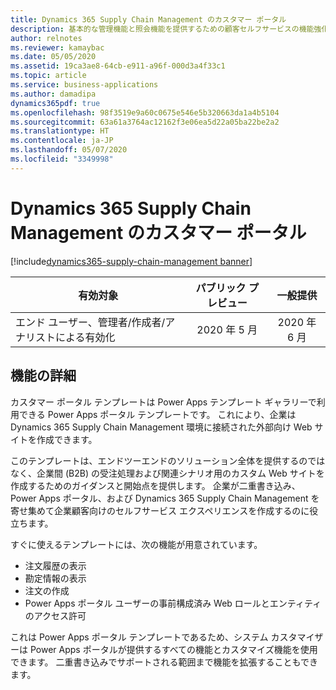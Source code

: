 ```yaml
---
title: Dynamics 365 Supply Chain Management のカスタマー ポータル
description: 基本的な管理機能と照会機能を提供するための顧客セルフサービスの機能強化。
author: relnotes
ms.reviewer: kamaybac
ms.date: 05/05/2020
ms.assetid: 19ca3ae8-64cb-e911-a96f-000d3a4f33c1
ms.topic: article
ms.service: business-applications
ms.author: damadipa
dynamics365pdf: true
ms.openlocfilehash: 98f3519e9a60c0675e546e5b320663da1a4b5104
ms.sourcegitcommit: 63a61a3764ac12162f3e06ea5d22a05ba22be2a2
ms.translationtype: HT
ms.contentlocale: ja-JP
ms.lasthandoff: 05/07/2020
ms.locfileid: "3349998"
---
```

# <a name="customer-portal-for-dynamics-365-supply-chain-management"></a>Dynamics 365 Supply Chain Management のカスタマー ポータル
[!include[dynamics365-supply-chain-management banner](../includes/dynamics365-supply-chain-management.md)]

| 有効対象    |  パブリック プレビュー | 一般提供 | 
| ---------- | :----------: |:----------: |
|エンド ユーザー、管理者/作成者/アナリストによる有効化|2020 年 5 月| 2020 年 6 月|






## <a name="feature-details"></a>機能の詳細
<!--feature detail start -->
カスタマー ポータル テンプレートは Power Apps テンプレート ギャラリーで利用できる Power Apps ポータル テンプレートです。 これにより、企業は Dynamics 365 Supply Chain Management 環境に接続された外部向け Web サイトを作成できます。

このテンプレートは、エンドツーエンドのソリューション全体を提供するのではなく、企業間 (B2B) の受注処理および関連シナリオ用のカスタム Web サイトを作成するためのガイダンスと開始点を提供します。 企業が二重書き込み、Power Apps ポータル、および Dynamics 365 Supply Chain Management を寄せ集めて企業顧客向けのセルフサービス エクスペリエンスを作成するのに役立ちます。

すぐに使えるテンプレートには、次の機能が用意されています。

- 注文履歴の表示
- 勘定情報の表示
- 注文の作成
- Power Apps ポータル ユーザーの事前構成済み Web ロールとエンティティのアクセス許可

これは Power Apps ポータル テンプレートであるため、システム カスタマイザーは Power Apps ポータルが提供するすべての機能とカスタマイズ機能を使用できます。 二重書き込みでサポートされる範囲まで機能を拡張することもできます。

<!--feature detail end -->









